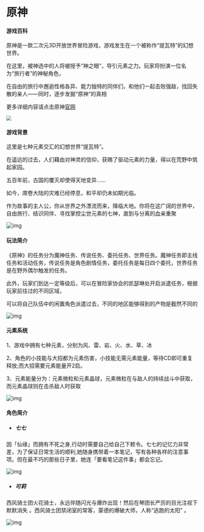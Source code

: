 # **原神**

#### **游戏百科**

原神是一款二次元3D开放世界冒险游戏，游戏发生在一个被称作“提瓦特”的幻想世界。

在这里，被神选中的人将被授予“神之眼”，导引元素之力。玩家将扮演一位名为“旅行者”的神秘角色，

在自由的旅行中邂逅性格各异、能力独特的同伴们，和他们一起击败强敌，找回失散的亲人——同时，逐步发掘“原神”的真相

更多详细内容请点击原神[官网](https://ys.mihoyo.com/)

<img src="C:\Users\86134\Pictures\Saved Pictures\QQ图片20221218132510.png" style="zoom:80%;" />



#### 游戏背景

这里是七种元素交汇的幻想世界“提瓦特”。

在遥远的过去，人们藉由对神灵的信仰，获赐了驱动元素的力量，得以在荒野中筑起家园。

五百年前，古国的覆灭却使得天地变异……

如今，席卷大陆的灾难已经停息，和平却仍未如期光临。

作为故事的主人公，你从世界之外漂流而来，降临大地。你将在这广阔的世界中，自由旅行、结识同伴、寻找掌控尘世元素的七神，直到与分离的血亲重聚

![img](https://gimg2.baidu.com/image_search/src=http%3A%2F%2Fp.qpic.cn%2Fdnfbbspic%2F0%2Fdnfbbs_dnfbbs_dnf_gamebbs_qq_com_forum_202105_21_174304pggsengeans4n3t4.jpg%2F0&refer=http%3A%2F%2Fp.qpic.cn&app=2002&size=f9999,10000&q=a80&n=0&g=0n&fmt=auto?sec=1673933588&t=770f1a0d755cd56ea9aa57d2153540ca)



#### 玩法简介

《原神》的任务分为魔神任务、传说任务、委托任务、世界任务。魔神任务即主线任务和活动任务，传说任务是角色剧情任务，委托任务是每日四个委托，世界任务是在野外偶尔触发的任务。

此外，玩家们到达一定等级后，可以在冒险家协会的凯瑟琳处开启派遣任务，根据玩家前往过的不同区域，

可以将自己队伍中的闲置角色派遣过去，不同的地区能够得到的产物是截然不同的

![img](https://gimg2.baidu.com/image_search/src=http%3A%2F%2Fwww.winwin7.com%2Fuploadfile%2F2020%2F0929%2F20200929090645831.jpg&refer=http%3A%2F%2Fwww.winwin7.com&app=2002&size=f9999,10000&q=a80&n=0&g=0n&fmt=auto?sec=1673933588&t=f57010730d0d43d0564d7fe53ece2295)



#### 元素系统

1、游戏中拥有七种元素，分别为风、雷、岩、火、水、草、冰

2、角色的小技能与大招都为元素伤害，小技能无需元素能量，等待CD即可重复释放;而大招需要元素能量开2启。

3、元素能量分为：元素微粒和元素晶球，元素微粒在与敌人的持续战斗中获取，而元素晶球则在击杀敌人时获取

![img](https://gimg2.baidu.com/image_search/src=http%3A%2F%2Finews.gtimg.com%2Fnewsapp_bt%2F0%2F15098856351%2F641&refer=http%3A%2F%2Finews.gtimg.com&app=2002&size=f9999,10000&q=a80&n=0&g=0n&fmt=auto?sec=1673933837&t=a2eb05f0df0a4f0e1f9e1e9cabd16196)



#### 角色简介

- ##### 七七                                                                                             

因「仙缘」而拥有不死之身,行动时需要自己给自己下敕令。七七的记忆力非常差，为了保证日常生活的顺利,她随身携带着一本笔记，写有各种各样的注意事项。但在最不巧的那些日子里，她连「要看笔记这件事」都会忘记。

![img](https://gimg2.baidu.com/image_search/src=http%3A%2F%2Fp5.itc.cn%2Fimages01%2F20210402%2F3efa4d5568874d968bb9d58521c8a905.jpeg&refer=http%3A%2F%2Fp5.itc.cn&app=2002&size=f9999,10000&q=a80&n=0&g=0n&fmt=auto?sec=1673934077&t=3d0c2f871cc619bd6ed32e9e58cad720)

- ##### 可莉

西风骑士团火花骑士，永远伴随闪光与爆炸出现！然后在琴团长严厉的目光注视下默默消失 。西风骑士团禁闭室的常客，蒙德的爆破大师，人称“逃跑的太阳” 。

![img](https://gimg2.baidu.com/image_search/src=http%3A%2F%2Fwww.99shouyou.cn%2Fd%2Ffile%2Fnews%2Fgonglue%2F2021-05-22%2F29b9378e4aeac6c26fa725c589e58e47.jpg&refer=http%3A%2F%2Fwww.99shouyou.cn&app=2002&size=f9999,10000&q=a80&n=0&g=0n&fmt=auto?sec=1673934448&t=8649aedca0de719aaf54f46f74096234)

